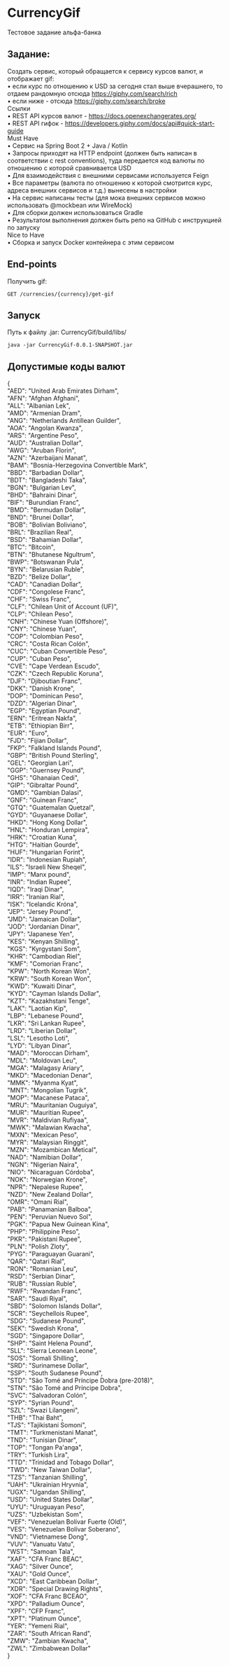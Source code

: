 # CurrencyGif  
Тестовое задание альфа-банка  
## Задание:  
Создать сервис, который обращается к сервису курсов валют, и отображает gif:  
• если курс по отношению к USD за сегодня стал выше вчерашнего, то отдаем рандомную отсюда https://giphy.com/search/rich  
• если ниже - отсюда https://giphy.com/search/broke  
Ссылки  
• REST API курсов валют - https://docs.openexchangerates.org/  
• REST API гифок - https://developers.giphy.com/docs/api#quick-start-guide  
Must Have  
• Сервис на Spring Boot 2 + Java / Kotlin  
• Запросы приходят на HTTP endpoint (должен быть написан в соответствии с rest conventions), туда передается код валюты по отношению с которой сравнивается USD  
• Для взаимодействия с внешними сервисами используется Feign  
• Все параметры (валюта по отношению к которой смотрится курс, адреса внешних сервисов и т.д.) вынесены в настройки  
• На сервис написаны тесты (для мока внешних сервисов можно использовать @mockbean или WireMock)  
• Для сборки должен использоваться Gradle  
• Результатом выполнения должен быть репо на GitHub с инструкцией по запуску  
Nice to Have  
• Сборка и запуск Docker контейнера с этим сервисом  
## End-points  
Получить gif:  

    GET /currencies/{currency}/get-gif  
## Запуск  
Путь к файлу .jar: CurrencyGif/build/libs/  

    java -jar CurrencyGif-0.0.1-SNAPSHOT.jar
## Допустимые коды валют  
{  
  "AED": "United Arab Emirates Dirham",  
  "AFN": "Afghan Afghani",  
  "ALL": "Albanian Lek",  
  "AMD": "Armenian Dram",  
  "ANG": "Netherlands Antillean Guilder",  
  "AOA": "Angolan Kwanza",  
  "ARS": "Argentine Peso",  
  "AUD": "Australian Dollar",  
  "AWG": "Aruban Florin",  
  "AZN": "Azerbaijani Manat",  
  "BAM": "Bosnia-Herzegovina Convertible Mark",  
  "BBD": "Barbadian Dollar",  
  "BDT": "Bangladeshi Taka",  
  "BGN": "Bulgarian Lev",  
  "BHD": "Bahraini Dinar",  
  "BIF": "Burundian Franc",  
  "BMD": "Bermudan Dollar",  
  "BND": "Brunei Dollar",  
  "BOB": "Bolivian Boliviano",  
  "BRL": "Brazilian Real",  
  "BSD": "Bahamian Dollar",  
  "BTC": "Bitcoin",  
  "BTN": "Bhutanese Ngultrum",  
  "BWP": "Botswanan Pula",  
  "BYN": "Belarusian Ruble",  
  "BZD": "Belize Dollar",  
  "CAD": "Canadian Dollar",  
  "CDF": "Congolese Franc",  
  "CHF": "Swiss Franc",  
  "CLF": "Chilean Unit of Account (UF)",  
  "CLP": "Chilean Peso",  
  "CNH": "Chinese Yuan (Offshore)",  
  "CNY": "Chinese Yuan",  
  "COP": "Colombian Peso",  
  "CRC": "Costa Rican Colón",  
  "CUC": "Cuban Convertible Peso",  
  "CUP": "Cuban Peso",  
  "CVE": "Cape Verdean Escudo",  
  "CZK": "Czech Republic Koruna",  
  "DJF": "Djiboutian Franc",  
  "DKK": "Danish Krone",  
  "DOP": "Dominican Peso",  
  "DZD": "Algerian Dinar",  
  "EGP": "Egyptian Pound",  
  "ERN": "Eritrean Nakfa",  
  "ETB": "Ethiopian Birr",  
  "EUR": "Euro",  
  "FJD": "Fijian Dollar",  
  "FKP": "Falkland Islands Pound",  
  "GBP": "British Pound Sterling",  
  "GEL": "Georgian Lari",  
  "GGP": "Guernsey Pound",  
  "GHS": "Ghanaian Cedi",  
  "GIP": "Gibraltar Pound",  
  "GMD": "Gambian Dalasi",  
  "GNF": "Guinean Franc",  
  "GTQ": "Guatemalan Quetzal",  
  "GYD": "Guyanaese Dollar",  
  "HKD": "Hong Kong Dollar",  
  "HNL": "Honduran Lempira",  
  "HRK": "Croatian Kuna",  
  "HTG": "Haitian Gourde",  
  "HUF": "Hungarian Forint",  
  "IDR": "Indonesian Rupiah",  
  "ILS": "Israeli New Sheqel",  
  "IMP": "Manx pound",  
  "INR": "Indian Rupee",  
  "IQD": "Iraqi Dinar",  
  "IRR": "Iranian Rial",  
  "ISK": "Icelandic Króna",  
  "JEP": "Jersey Pound",  
  "JMD": "Jamaican Dollar",  
  "JOD": "Jordanian Dinar",  
  "JPY": "Japanese Yen",  
  "KES": "Kenyan Shilling",  
  "KGS": "Kyrgystani Som",  
  "KHR": "Cambodian Riel",  
  "KMF": "Comorian Franc",  
  "KPW": "North Korean Won",  
  "KRW": "South Korean Won",  
  "KWD": "Kuwaiti Dinar",  
  "KYD": "Cayman Islands Dollar",  
  "KZT": "Kazakhstani Tenge",  
  "LAK": "Laotian Kip",  
  "LBP": "Lebanese Pound",  
  "LKR": "Sri Lankan Rupee",  
  "LRD": "Liberian Dollar",  
  "LSL": "Lesotho Loti",  
  "LYD": "Libyan Dinar",  
  "MAD": "Moroccan Dirham",  
  "MDL": "Moldovan Leu",  
  "MGA": "Malagasy Ariary",  
  "MKD": "Macedonian Denar",  
  "MMK": "Myanma Kyat",  
  "MNT": "Mongolian Tugrik",  
  "MOP": "Macanese Pataca",  
  "MRU": "Mauritanian Ouguiya",  
  "MUR": "Mauritian Rupee",  
  "MVR": "Maldivian Rufiyaa",  
  "MWK": "Malawian Kwacha",  
  "MXN": "Mexican Peso",  
  "MYR": "Malaysian Ringgit",  
  "MZN": "Mozambican Metical",  
  "NAD": "Namibian Dollar",  
  "NGN": "Nigerian Naira",  
  "NIO": "Nicaraguan Córdoba",  
  "NOK": "Norwegian Krone",  
  "NPR": "Nepalese Rupee",  
  "NZD": "New Zealand Dollar",  
  "OMR": "Omani Rial",  
  "PAB": "Panamanian Balboa",  
  "PEN": "Peruvian Nuevo Sol",  
  "PGK": "Papua New Guinean Kina",  
  "PHP": "Philippine Peso",  
  "PKR": "Pakistani Rupee",  
  "PLN": "Polish Zloty",  
  "PYG": "Paraguayan Guarani",  
  "QAR": "Qatari Rial",  
  "RON": "Romanian Leu",  
  "RSD": "Serbian Dinar",  
  "RUB": "Russian Ruble",  
  "RWF": "Rwandan Franc",  
  "SAR": "Saudi Riyal",  
  "SBD": "Solomon Islands Dollar",  
  "SCR": "Seychellois Rupee",  
  "SDG": "Sudanese Pound",  
  "SEK": "Swedish Krona",  
  "SGD": "Singapore Dollar",  
  "SHP": "Saint Helena Pound",  
  "SLL": "Sierra Leonean Leone",  
  "SOS": "Somali Shilling",  
  "SRD": "Surinamese Dollar",  
  "SSP": "South Sudanese Pound",  
  "STD": "São Tomé and Príncipe Dobra (pre-2018)",  
  "STN": "São Tomé and Príncipe Dobra",  
  "SVC": "Salvadoran Colón",  
  "SYP": "Syrian Pound",  
  "SZL": "Swazi Lilangeni",  
  "THB": "Thai Baht",  
  "TJS": "Tajikistani Somoni",  
  "TMT": "Turkmenistani Manat",  
  "TND": "Tunisian Dinar",  
  "TOP": "Tongan Pa'anga",  
  "TRY": "Turkish Lira",  
  "TTD": "Trinidad and Tobago Dollar",  
  "TWD": "New Taiwan Dollar",  
  "TZS": "Tanzanian Shilling",  
  "UAH": "Ukrainian Hryvnia",  
  "UGX": "Ugandan Shilling",  
  "USD": "United States Dollar",  
  "UYU": "Uruguayan Peso",  
  "UZS": "Uzbekistan Som",  
  "VEF": "Venezuelan Bolívar Fuerte (Old)",  
  "VES": "Venezuelan Bolívar Soberano",  
  "VND": "Vietnamese Dong",  
  "VUV": "Vanuatu Vatu",  
  "WST": "Samoan Tala",  
  "XAF": "CFA Franc BEAC",  
  "XAG": "Silver Ounce",  
  "XAU": "Gold Ounce",  
  "XCD": "East Caribbean Dollar",  
  "XDR": "Special Drawing Rights",  
  "XOF": "CFA Franc BCEAO",  
  "XPD": "Palladium Ounce",  
  "XPF": "CFP Franc",  
  "XPT": "Platinum Ounce",  
  "YER": "Yemeni Rial",  
  "ZAR": "South African Rand",  
  "ZMW": "Zambian Kwacha",  
  "ZWL": "Zimbabwean Dollar"  
}  
